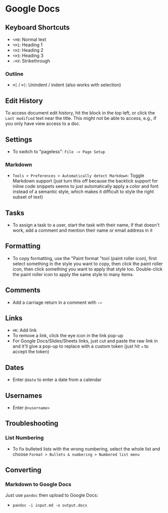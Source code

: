 # Google Docs

## Keyboard Shortcuts

- `⌥⌘0`: Normal text
- `⌥⌘1`: Heading 1
- `⌥⌘2`: Heading 2
- `⌥⌘3`: Heading 3
- `⇧⌘X`: Strikethrough

### Outline

- `⌘[` / `⌘]`: Unindent / indent (also works with selection)

## Edit History

To access document edit history, hit the block in the top left, or click the `Last modified` text near the title. This might not be able to access, e.g., if you only have view access to a doc.

## Settings

- To switch to "pageless": `File -> Page Setup`

### Markdown

- `Tools > Preferences > Automatically detect Markdown`: Toggle Markdown support (just turn this off because the backtick support for inline code snippets seems to just automatically apply a color and font instead of a semantic style, which makes it difficult to style the right subset of text)

## Tasks

- To assign a task to a user, start the task with their name, if that doesn't work, add a comment and mention their name or email address in it

## Formatting

- To copy formatting, use the "Paint format "tool (paint roller icon), first select something in the style you want to copy, then click the paint roller icon, then click something you want to apply that style too. Double-click the paint roller icon to apply the same style to many items.

## Comments

- Add a carriage return in a comment with `⇧↩`

## Links

- `⌘K`: Add link
- To remove a link, click the eye icon in the link pop-up
- For Google Docs/Slides/Sheets links, just cut and paste the raw link in and it'll give a pop-up to replace with a custom token (just hit `⇥` to accept the token)

## Dates

- Enter `@date` to enter a date from a calendar

## Usernames

- Enter `@<username>`

## Troubleshooting

### List Numbering

- To fix bulleted lists with the wrong numbering, select the whole list and choose `Format > Bullets & numbering > Numbered list menu`

## Converting

### Markdown to Google Docs

Just use `pandoc` then upload to Google Docs:

- `pandoc -i input.md -o output.docx`
